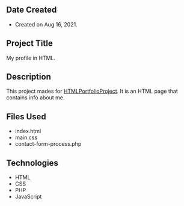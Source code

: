 ## Date Created 
- Created on Aug 16, 2021.

## Project Title 
My profile in HTML.

## Description 
This project mades for <a href="https://github.com/codeschool-projects/HTMLPortfolioProject">HTMLPortfolioProject</a>.
It is an HTML page that contains info about me.  

## Files Used 
- index.html
- main.css
- contact-form-process.php

## Technologies 
- HTML
- CSS
- PHP
- JavaScript
